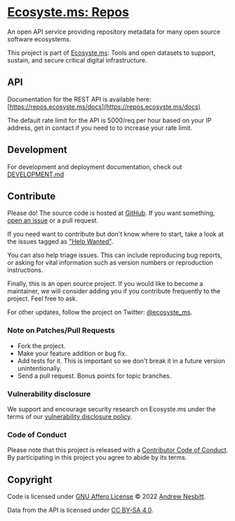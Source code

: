 # [Ecosyste.ms: Repos](https://repos.ecosyste.ms)

An open API service providing repository metadata for many open source software ecosystems.

This project is part of [Ecosyste.ms](https://ecosyste.ms): Tools and open datasets to support, sustain, and secure critical digital infrastructure.

## API

Documentation for the REST API is available here: [https://repos.ecosyste.ms/docs](https://repos.ecosyste.ms/docs)

The default rate limit for the API is 5000/req per hour based on your IP address, get in contact if you need to to increase your rate limit.

## Development

For development and deployment documentation, check out [DEVELOPMENT.md](DEVELOPMENT.md)

## Contribute

Please do! The source code is hosted at [GitHub](https://github.com/ecosyste-ms/repos). If you want something, [open an issue](https://github.com/ecosyste-ms/repos/issues/new) or a pull request.

If you need want to contribute but don't know where to start, take a look at the issues tagged as ["Help Wanted"](https://github.com/ecosyste-ms/repos/issues?q=is%3Aopen+is%3Aissue+label%3A%22help+wanted%22).

You can also help triage issues. This can include reproducing bug reports, or asking for vital information such as version numbers or reproduction instructions. 

Finally, this is an open source project. If you would like to become a maintainer, we will consider adding you if you contribute frequently to the project. Feel free to ask.

For other updates, follow the project on Twitter: [@ecosyste_ms](https://twitter.com/ecosyste_ms).

### Note on Patches/Pull Requests

 * Fork the project.
 * Make your feature addition or bug fix.
 * Add tests for it. This is important so we don't break it in a future version unintentionally.
 * Send a pull request. Bonus points for topic branches.

### Vulnerability disclosure

We support and encourage security research on Ecosyste.ms under the terms of our [vulnerability disclosure policy](https://github.com/ecosyste-ms/repos/security/policy).

### Code of Conduct

Please note that this project is released with a [Contributor Code of Conduct](https://github.com/ecosyste-ms/.github/blob/main/CODE_OF_CONDUCT.md). By participating in this project you agree to abide by its terms.

## Copyright

Code is licensed under [GNU Affero License](LICENSE) © 2022 [Andrew Nesbitt](https://github.com/andrew).

Data from the API is licensed under [CC BY-SA 4.0](https://creativecommons.org/licenses/by-sa/4.0/).
